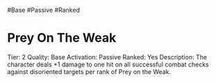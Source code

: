 #Base 
#Passive 
#Ranked 

# Prey On The Weak
Tier: 2
Quality: Base
Activation: Passive
Ranked: Yes
Description: The character deals +1 damage to one hit on all successful combat checks against disoriented targets per rank of Prey on the Weak.